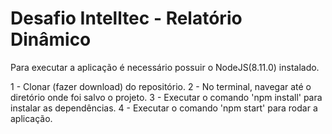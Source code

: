 # Desafio Intelltec - Relatório Dinâmico

Para executar a aplicação é necessário possuir o NodeJS(8.11.0) instalado.

1 - Clonar (fazer download) do repositório.
2 - No terminal, navegar até o diretório onde foi salvo o projeto.
3 - Executar o comando 'npm install' para instalar as dependências.
4 - Executar o comando 'npm start' para rodar a aplicação.
